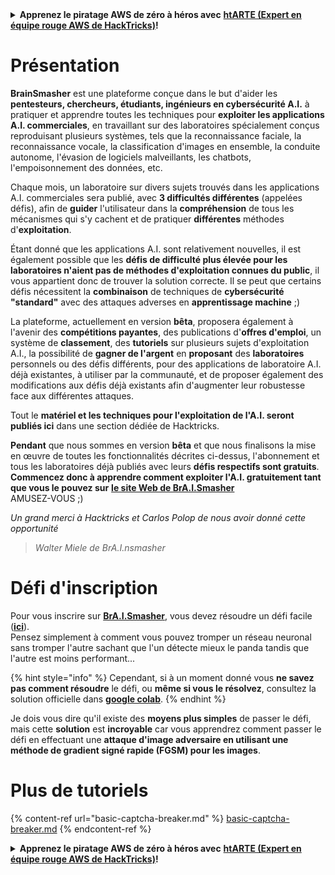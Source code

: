 <details>

<summary><strong>Apprenez le piratage AWS de zéro à héros avec</strong> <a href="https://training.hacktricks.xyz/courses/arte"><strong>htARTE (Expert en équipe rouge AWS de HackTricks)</strong></a><strong>!</strong></summary>

Autres façons de soutenir HackTricks :

* Si vous souhaitez voir votre **entreprise annoncée dans HackTricks** ou **télécharger HackTricks en PDF**, consultez les [**PLANS D'ABONNEMENT**](https://github.com/sponsors/carlospolop) !
* Obtenez le [**swag officiel PEASS & HackTricks**](https://peass.creator-spring.com)
* Découvrez [**La famille PEASS**](https://opensea.io/collection/the-peass-family), notre collection exclusive de [**NFTs**](https://opensea.io/collection/the-peass-family)
* **Rejoignez le** 💬 [**groupe Discord**](https://discord.gg/hRep4RUj7f) ou le [**groupe Telegram**](https://t.me/peass) ou **suivez-nous** sur **Twitter** 🐦 [**@hacktricks_live**](https://twitter.com/hacktricks_live)**.**
* **Partagez vos astuces de piratage en soumettant des PR aux** [**HackTricks**](https://github.com/carlospolop/hacktricks) et [**HackTricks Cloud**](https://github.com/carlospolop/hacktricks-cloud) dépôts GitHub.

</details>


# Présentation

**BrainSmasher** est une plateforme conçue dans le but d'aider les **pentesteurs, chercheurs, étudiants, ingénieurs en cybersécurité A.I.** à pratiquer et apprendre toutes les techniques pour **exploiter les applications A.I. commerciales**, en travaillant sur des laboratoires spécialement conçus reproduisant plusieurs systèmes, tels que la reconnaissance faciale, la reconnaissance vocale, la classification d'images en ensemble, la conduite autonome, l'évasion de logiciels malveillants, les chatbots, l'empoisonnement des données, etc.

Chaque mois, un laboratoire sur divers sujets trouvés dans les applications A.I. commerciales sera publié, avec **3 difficultés différentes** (appelées défis), afin de **guider** l'utilisateur dans la **compréhension** de tous les mécanismes qui s'y cachent et de pratiquer **différentes** méthodes d'**exploitation**.

Étant donné que les applications A.I. sont relativement nouvelles, il est également possible que les **défis de difficulté plus élevée pour les laboratoires n'aient pas de méthodes d'exploitation connues du public**, il vous appartient donc de trouver la solution correcte. Il se peut que certains défis nécessitent la **combinaison** de techniques de **cybersécurité "standard"** avec des attaques adverses en **apprentissage machine** ;)

La plateforme, actuellement en version **bêta**, proposera également à l'avenir des **compétitions payantes**, des publications d'**offres d'emploi**, un système de **classement**, des **tutoriels** sur plusieurs sujets d'exploitation A.I., la possibilité de **gagner de l'argent** en **proposant** des **laboratoires** personnels ou des défis différents, pour des applications de laboratoire A.I. déjà existantes, à utiliser par la communauté, et de proposer également des modifications aux défis déjà existants afin d'augmenter leur robustesse face aux différentes attaques.

Tout le **matériel et les techniques pour l'exploitation de l'A.I. seront publiés ici** dans une section dédiée de Hacktricks.

**Pendant** que nous sommes en version **bêta** et que nous finalisons la mise en œuvre de toutes les fonctionnalités décrites ci-dessus, l'abonnement et tous les laboratoires déjà publiés avec leurs **défis respectifs sont gratuits**.\
**Commencez donc à apprendre comment exploiter l'A.I. gratuitement tant que vous le pouvez sur** [**le site Web de BrA.I.Smasher**](https://beta.brainsmasher.eu)\
AMUSEZ-VOUS ;)

_Un grand merci à Hacktricks et Carlos Polop de nous avoir donné cette opportunité_

> _Walter Miele de BrA.I.nsmasher_

# Défi d'inscription

Pour vous inscrire sur [**BrA.I.Smasher**](https://beta.brainsmasher.eu), vous devez résoudre un défi facile ([**ici**](https://beta.brainsmasher.eu/registrationChallenge)).\
Pensez simplement à comment vous pouvez tromper un réseau neuronal sans tromper l'autre sachant que l'un détecte mieux le panda tandis que l'autre est moins performant...

{% hint style="info" %}
Cependant, si à un moment donné vous **ne savez pas comment résoudre** le défi, ou **même si vous le résolvez**, consultez la solution officielle dans [**google colab**](https://colab.research.google.com/drive/1MR8i\_ATm3bn3CEqwaEnRwF0eR25yKcjn?usp=sharing).
{% endhint %}

Je dois vous dire qu'il existe des **moyens plus simples** de passer le défi, mais cette **solution** est **incroyable** car vous apprendrez comment passer le défi en effectuant une **attaque d'image adversaire en utilisant une méthode de gradient signé rapide (FGSM) pour les images**.

# Plus de tutoriels

{% content-ref url="basic-captcha-breaker.md" %}
[basic-captcha-breaker.md](basic-captcha-breaker.md)
{% endcontent-ref %}


<details>

<summary><strong>Apprenez le piratage AWS de zéro à héros avec</strong> <a href="https://training.hacktricks.xyz/courses/arte"><strong>htARTE (Expert en équipe rouge AWS de HackTricks)</strong></a><strong>!</strong></summary>

Autres façons de soutenir HackTricks :

* Si vous souhaitez voir votre **entreprise annoncée dans HackTricks** ou **télécharger HackTricks en PDF**, consultez les [**PLANS D'ABONNEMENT**](https://github.com/sponsors/carlospolop) !
* Obtenez le [**swag officiel PEASS & HackTricks**](https://peass.creator-spring.com)
* Découvrez [**La famille PEASS**](https://opensea.io/collection/the-peass-family), notre collection exclusive de [**NFTs**](https://opensea.io/collection/the-peass-family)
* **Rejoignez le** 💬 [**groupe Discord**](https://discord.gg/hRep4RUj7f) ou le [**groupe Telegram**](https://t.me/peass) ou **suivez-nous** sur **Twitter** 🐦 [**@hacktricks_live**](https://twitter.com/hacktricks_live)**.**
* **Partagez vos astuces de piratage en soumettant des PR aux** [**HackTricks**](https://github.com/carlospolop/hacktricks) et [**HackTricks Cloud**](https://github.com/carlospolop/hacktricks-cloud) dépôts GitHub.

</details>
